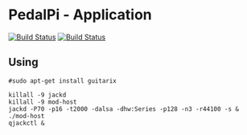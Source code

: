 # PedalPi - Application

[![Build Status](https://travis-ci.org/PedalPi/Application.svg?branch=master)](https://travis-ci.org/PedalPi/Application) [![Build Status](https://travis-ci.org/PedalPi/Application.svg?branch=master)](https://travis-ci.org/PedalPi/Application)

## Using

```
#sudo apt-get install guitarix

killall -9 jackd
killall -9 mod-host
jackd -P70 -p16 -t2000 -dalsa -dhw:Series -p128 -n3 -r44100 -s &
./mod-host
qjackctl &
```